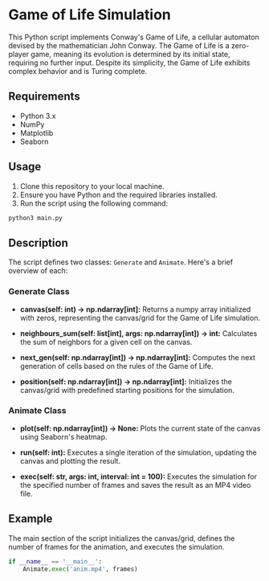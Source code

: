 # Game of Life Simulation

This Python script implements Conway's Game of Life, a cellular automaton devised by the mathematician John Conway. The Game of Life is a zero-player game, meaning its evolution is determined by its initial state, requiring no further input. Despite its simplicity, the Game of Life exhibits complex behavior and is Turing complete.

## Requirements

- Python 3.x
- NumPy
- Matplotlib
- Seaborn

## Usage

1. Clone this repository to your local machine.
2. Ensure you have Python and the required libraries installed.
3. Run the script using the following command:

```bash
python3 main.py
```
## Description

The script defines two classes: `Generate` and `Animate`. Here's a brief overview of each:

### Generate Class

- **canvas(self: int) -> np.ndarray[int]:** Returns a numpy array initialized with zeros, representing the canvas/grid for the Game of Life simulation.

- **neighbours_sum(self: list[int], args: np.ndarray[int]) -> int:** Calculates the sum of neighbors for a given cell on the canvas.

- **next_gen(self: np.ndarray[int]) -> np.ndarray[int]:** Computes the next generation of cells based on the rules of the Game of Life.

- **position(self: np.ndarray[int]) -> np.ndarray[int]:** Initializes the canvas/grid with predefined starting positions for the simulation.

### Animate Class

- **plot(self: np.ndarray[int]) -> None:** Plots the current state of the canvas using Seaborn's heatmap.

- **run(self: int):** Executes a single iteration of the simulation, updating the canvas and plotting the result.

- **exec(self: str, args: int, interval: int = 100):** Executes the simulation for the specified number of frames and saves the result as an MP4 video file.

## Example

The main section of the script initializes the canvas/grid, defines the number of frames for the animation, and executes the simulation.

```python
if __name__ == '__main__':
    Animate.exec('anim.mp4', frames)